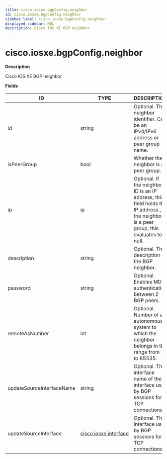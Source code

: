 ```yaml
---
title: cisco.iosxe.bgpConfig.neighbor
id: cisco.iosxe.bgpConfig.neighbor
sidebar_label: cisco.iosxe.bgpConfig.neighbor
displayed_sidebar: MQL
description: Cisco IOS XE BGP neighbor
---
```


# cisco.iosxe.bgpConfig.neighbor

**Description**

Cisco IOS XE BGP neighbor

**Fields**

| ID                        | TYPE                                              | DESCRIPTION                                                                                                                               |
| ------------------------- | ------------------------------------------------- | ----------------------------------------------------------------------------------------------------------------------------------------- |
| id                        | string                                            | Optional. The neighbor identifier. Can be an IPv4/IPv6 address or peer group name.                                                        |
| isPeerGroup               | bool                                              | Whether the neighbor is a peer group.                                                                                                     |
| ip                        | ip                                                | Optional. If the neighbor ID is an IP address, this field holds the IP address., If the neighbor is a peer group, this evaluates to null. |
| description               | string                                            | Optional. The description of the BGP neighbor.                                                                                            |
| password                  | string                                            | Optional. Enables MD5 authentication between 2 BGP peers.                                                                                 |
| remoteAsNumber            | int                                               | Optional. Number of an autonomous system to which the neighbor belongs in the range from 1 to 65535.                                      |
| updateSourceInterfaceName | string                                            | Optional. The interface name of the interface used by BGP sessions for TCP connections.                                                   |
| updateSourceInterface     | [cisco.iosxe.interface](cisco.iosxe.interface.md) | Optional. The interface used by BGP sessions for TCP connections.                                                                         |
